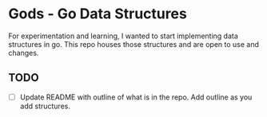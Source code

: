 # Gods - Go Data Structures

For experimentation and learning, I wanted to start implementing data structures in go.
This repo houses those structures and are open to use and changes. 

## TODO
- [ ] Update README with outline of what is in the repo. Add outline as you add structures.